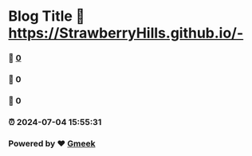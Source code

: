 # Blog Title :link: https://StrawberryHills.github.io/- 
### :page_facing_up: [0](https://StrawberryHills.github.io/-/tag.html) 
### :speech_balloon: 0 
### :hibiscus: 0 
### :alarm_clock: 2024-07-04 15:55:31 
### Powered by :heart: [Gmeek](https://github.com/Meekdai/Gmeek)
